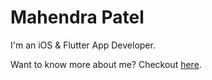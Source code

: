 # Mahendra Patel

I'm an iOS & Flutter App Developer.

Want to know more about me? Checkout [here][1].

[1]:https://mahendragp.github.io/mahendra
